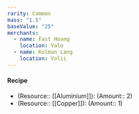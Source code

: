 ```yaml
---
rarity: Common
mass: "1.5"
baseValue: "25"
merchants:
  - name: Fast Hoang
    location: Valo
  - name: Kolman Lang
    location: Volii
---
```

#### Recipe
- (Resource:: [[Aluminium]]): (Amount:: 2)
- (Resource:: [[Copper]]): (Amount:: 1)